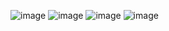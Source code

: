 ![image](https://github.com/user-attachments/assets/1cf03c40-0f41-4cd0-a349-27c8ea270d1a)
![image](https://github.com/user-attachments/assets/911ad04e-2428-49a4-9e07-067105816990)
![image](https://github.com/user-attachments/assets/bc62673b-678d-4d4c-874f-7e72017af023)
![image](https://github.com/user-attachments/assets/ce51cf8d-4a4b-44e2-a97d-2755772aabec)
